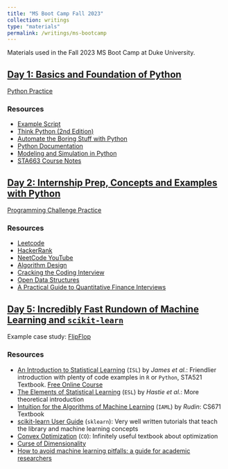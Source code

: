 ```yaml
---
title: "MS Boot Camp Fall 2023"
collection: writings
type: "materials"
permalink: /writings/ms-bootcamp
---
```


Materials used in the Fall 2023 MS Boot Camp at Duke University.

## [Day 1: Basics and Foundation of Python](ms-bootcamp-day1.html)

[Python Practice](https://colab.research.google.com/drive/142X1rjJirmiZUR-UtbEMYp8JrUcOZF6_?usp=sharing)

### Resources

-   [Example Script](https://gist.github.com/SamGRosen/49d3ae2458083c4b975246ddd0622fcf)
-   [Think Python (2nd Edition)](https://greenteapress.com/wp/think-python-2e/)
-   [Automate the Boring Stuff with Python](https://automatetheboringstuff.com/)
-   [Python Documentation](https://docs.python.org/3/)
-   [Modeling and Simulation in Python](https://allendowney.github.io/ModSimPy/index.html)
-   [STA663 Course Notes](https://sta663-sp22.github.io/)

## [Day 2: Internship Prep, Concepts and Examples with Python](ms-bootcamp-day2.html)

[Programming Challenge Practice](https://colab.research.google.com/drive/1eoxCBJErChn4Fr7RDuiCss2FIRr54MIq?usp=sharing)

### Resources

-  [Leetcode](leetcode.com)
-  [HackerRank](https://www.hackerrank.com/)
-  [NeetCode YouTube](https://www.youtube.com/c/neetcode)
-  [Algorithm Design](https://ict.iitk.ac.in/wp-content/uploads/CS345-Algorithms-II-Algorithm-Design-by-Jon-Kleinberg-Eva-Tardos.pdf)
-  [Cracking the Coding Interview](https://www.crackingthecodinginterview.com/contents.html)
-  [Open Data Structures](https://opendatastructures.org/)
-  [A Practical Guide to Quantitative Finance Interviews](https://github.com/geniayuan/datasciencecoursera/blob/master/%5BXinfeng%20Zhou%5DA%20practical%20Guide%20to%20quantitative%20finance%20interviews.pdf)


## [Day 5: Incredibly Fast Rundown of Machine Learning and `scikit-learn`](ms-bootcamp-day5.html)

Example case study: [FlipFlop](https://colab.research.google.com/drive/14FGOLjZkUzSq5c9pHAklMWoEaI7mZvdU?usp=sharing)

### Resources

-  [An Introduction to Statistical Learning](https://www.statlearning.com/) (`ISL`) by *James et al.*: Friendlier introduction with plenty of code examples in `R` or `Python`, STA521 Textbook. [Free Online Course](https://www.dataschool.io/15-hours-of-expert-machine-learning-videos/)
-  [The Elements of Statistical Learning](https://hastie.su.domains/ElemStatLearn/) (`ESL`) by *Hastie et al.*: More theoretical introduction
-  [Intuition for the Algorithms of Machine Learning](https://users.cs.duke.edu/~cynthia/teaching.html) (`IAML`) by *Rudin*: CS671 Textbook
-  [scikit-learn User Guide](https://scikit-learn.org/stable/user_guide.html) (`sklearn`): Very well written tutorials that teach the library and machine learning concepts
-  [Convex Optimization](https://web.stanford.edu/~boyd/cvxbook/) (`CO`): Infinitely useful textbook about optimization
-  [Curse of Dimensionality](https://cookieblues.github.io/guides/2021/03/11/bsmalea-notes-1b/)
-  [How to avoid machine learning pitfalls: a guide for academic researchers](https://arxiv.org/abs/2108.02497)
